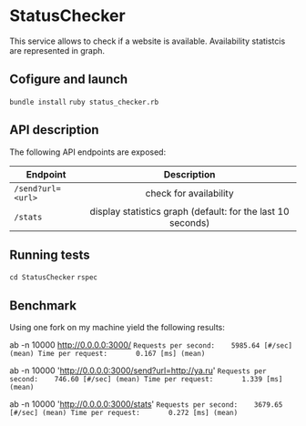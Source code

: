 # StatusChecker

This service allows to check if a website is available. Availability statistcis are represented in graph.

## Cofigure and launch

`bundle install`
`ruby status_checker.rb`


## API description
The following API endpoints are exposed:

| Endpoint        | Description |
| -------------   |:-------------:|
|`/send?url=<url>`|check <url> for availability|
|`/stats`         |display statistics graph (default: for the last 10 seconds)|

## Running tests
`cd StatusChecker`
`rspec`

## Benchmark

Using one fork on my machine yield the following results:

ab -n 10000 http://0.0.0.0:3000/
` Requests per second:    5985.64 [#/sec] (mean)
  Time per request:       0.167 [ms] (mean) `

ab -n 10000 'http://0.0.0.0:3000/send?url=http://ya.ru'
` Requests per second:    746.60 [#/sec] (mean)
  Time per request:       1.339 [ms] (mean) `

ab -n 10000 'http://0.0.0.0:3000/stats'
` Requests per second:    3679.65 [#/sec] (mean)
  Time per request:       0.272 [ms] (mean) `
